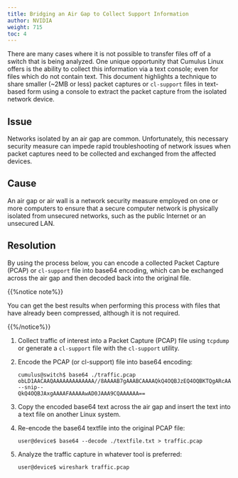 ```yaml
---
title: Bridging an Air Gap to Collect Support Information
author: NVIDIA
weight: 715
toc: 4
---
```


There are many cases where it is not possible to transfer files off of a switch that is being analyzed. One unique opportunity that Cumulus Linux offers is the ability to collect this information via a text console; even for files which do not contain text. This document highlights a technique to share smaller (\~2MB or less) packet captures or `cl-support` files in text-based form using a console to extract the packet capture from the isolated network device.

## Issue

Networks isolated by an air gap are common. Unfortunately, this necessary security measure can impede rapid troubleshooting of network issues when packet captures need to be collected and exchanged from the affected devices.

## Cause

An air gap or air wall is a network security measure employed on one or more computers to ensure that a secure computer network is physically isolated from unsecured networks, such as the public Internet or an unsecured LAN.

## Resolution

By using the process below, you can encode a collected Packet Capture (PCAP) or `cl-support` file into base64 encoding, which can be exchanged across the air gap and then decoded back into the original file.

{{%notice note%}}

You can get the best results when performing this process with files that have already been compressed, although it is not required.

{{%/notice%}}

1.  Collect traffic of interest into a Packet Capture (PCAP) file using `tcpdump` or generate a `cl-support` file with the `cl-support` utility.

2.  Encode the PCAP (or cl-support) file into base64 encoding:  

        cumulus@switch$ base64 ./traffic.pcap
        obLD1AACAAQAAAAAAAAAAAAA//8AAAAB7gAAABCAAAAQkQ4OQBJzEQ4OQBKTQgARcAA
        --snip--
        QkQ4OQBJAxgAAAAFAAAAAwAD0JAAA9CQAAAAAA==

3.  Copy the encoded base64 text across the air gap and insert the text
    into a text file on another Linux system.

4.  Re-encode the base64 textfile into the original PCAP file:  

        user@device$ base64 --decode ./textfile.txt > traffic.pcap

5.  Analyze the traffic capture in whatever tool is preferred:

        user@device$ wireshark traffic.pcap

